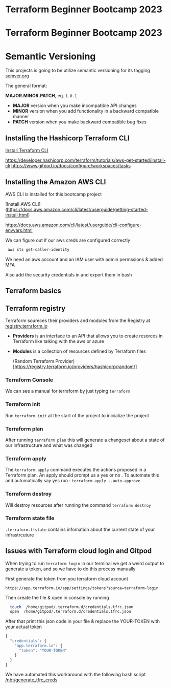 # Terraform Beginner Bootcamp 2023

# Terraform Beginner Bootcamp 2023

# Semantic Versioning 

This projects is going to be utilize semantic versioning for its tagging 
    [semver.org](https://semver.org)

The general format:

 **MAJOR.MINOR.PATCH**, eq. `1.0.1`

- **MAJOR** version when you make incompatible API changes
- **MINOR** version when you add functionality in a backward compatible manner
- **PATCH** version when you make backward compatible bug fixes


## Installing  the Hashicorp Terraform CLI

[Install Terraform CLI](https://developer.hashicorp.com/terraform/tutorials/aws-get-started/install-cli)

https://developer.hashicorp.com/terraform/tutorials/aws-get-started/install-cli
https://www.gitpod.io/docs/configure/workspaces/tasks


## Installing the Amazon AWS CLI

AWS CLI is installed for this bootcamp project

[Install AWS CLI] (https://docs.aws.amazon.com/cli/latest/userguide/getting-started-install.html)

https://docs.aws.amazon.com/cli/latest/userguide/cli-configure-envvars.html

We can figure out  if our aws creds are configured correctly 
```sh
 aws sts get-caller-identity
```

We need an aws account and an IAM user with admin permssions & added MFA 

Also add the security credentials in and export them in bash 


## Terraform basics

## Terraform registry

 Terraform  soureces their providers and modules from the Registry at [registry.terraform.io](https://registry.terraform.io/)

 - **Providers** is an interface to an API that allows you to create resorces in Terraform like talking with the aws or azure
 - **Modules**  is a collection of resources defined by Terraform files 

   (Random Terraform Provider)[https://registry.terraform.io/providers/hashicorp/random/]

 ### Terraform Console

 We can see a manual for terraform by just typing `terraform`

 ### Terraform init 

 Run `terraform init` at the start of the project to inicialize the project

 ### Terraform plan
 
 After running `terraform plan` this will generate a changeset about a state of our infrastructure and what was changed

 ### Terraform apply

 The  `terraform apply` command executes the actions proposed in a Terraform plan.
 An apply should prompt us a yes or no . To automate this and automatically say yes run : `terraform apply --auto-approve`

 ### Terraform destroy

 Will destroy resources after running the command `terraform destroy`

 ### Terraform state file

 `.terraform.tfstate` contains infomation about the current state of your infrastrcuture


 ## Issues with Terraform cloud login and Gitpod

 When trying to run ` terraform login ` in our terminal we get a weird output to generate a token, 
 and so we have to do this process manually 

 First generate the token from you terraform cloud account 
 ```
 https://app.terraform.io/app/settings/tokens?source=terraform-login
 ```

 Then create the file & open in console by running 
 
 ```sh
   touch  /home/gitpod/.terraform.d/credentials.tfrc.json
   open  /home/gitpod/.terraform.d/credentials.tfrc.json
 ```

After that print this json code in your file & replace the YOUR-TOKEN with your actual token 

```tf
{
  "credentials": {
    "app.terraform.io": {
      "token": "YOUR-TOKEN"
    }
  }
}
```

We have automated this workaround with the following bash script [/nbt/generate_tfrc_creds](/nbt/generate_tfrc_creds)











